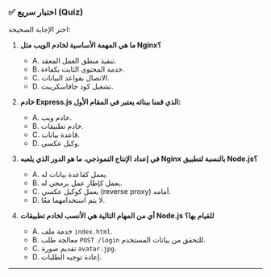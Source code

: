 ### ✅ اختبار سريع (Quiz)
اختر الإجابة الصحيحة:

1.  **ما هي المهمة الأساسية لخادم الويب مثل Nginx؟**
    * A. تنفيذ منطق العمل المعقد.
    * B. خدمة المحتوى الثابت بكفاءة.
    * C. الاتصال بقواعد البيانات.
    * D. تشغيل كود جافاسكريبت.

2.  **خادم Express.js الذي قمنا ببنائه يعتبر في المقام الأول:**
    * A. خادم ويب.
    * B. خادم تطبيقات.
    * C. قاعدة بيانات.
    * D. وكيل عكسي.

3.  **في إعداد الإنتاج النموذجي، ما هو الدور الذي يلعبه Nginx بالنسبة لتطبيق Node.js؟**
    * A. يعمل كقاعدة بيانات له.
    * B. يعمل كإطار عمل برمجي له.
    * C. يعمل كوكيل عكسي (reverse proxy) أمامه.
    * D. لا يتم استخدامهما معًا.

4.  **أي من المهام التالية هي الأنسب لخادم تطبيقات Node.js للقيام بها؟**
    * A. خدمة ملف `index.html`.
    * B. معالجة طلب `POST /login` للتحقق من بيانات المستخدم.
    * C. تقديم صورة `avatar.jpg`.
    * D. إعادة توجيه الطلبات.

---
